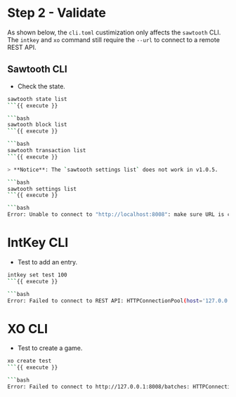 # Step 2 - Validate

As shown below, the `cli.toml` custimization only affects the `sawtooth` CLI.
The `intkey` and `xo` command still require the `--url` to connect to a remote REST API.

## Sawtooth CLI

* Check the state.

```bash
sawtooth state list
```{{ execute }}

```bash
sawtooth block list
```{{ execute }}

```bash
sawtooth transaction list
```{{ execute }}

> **Notice**: The `sawtooth settings list` does not work in v1.0.5.

```bash
sawtooth settings list
```{{ execute }}

```bash
Error: Unable to connect to "http://localhost:8008": make sure URL is correct
```

# IntKey CLI

* Test to add an entry.

```bash
intkey set test 100
```{{ execute }}

```bash
Error: Failed to connect to REST API: HTTPConnectionPool(host='127.0.0.1', port=8008): Max retries exceeded with url: /batches
```

# XO CLI

* Test to create a game.

```bash
xo create test
```{{ execute }}

```bash
Error: Failed to connect to http://127.0.0.1:8008/batches: HTTPConnectionPool(host='127.0.0.1', port=8008): Max retries exceeded with url: /batches
```